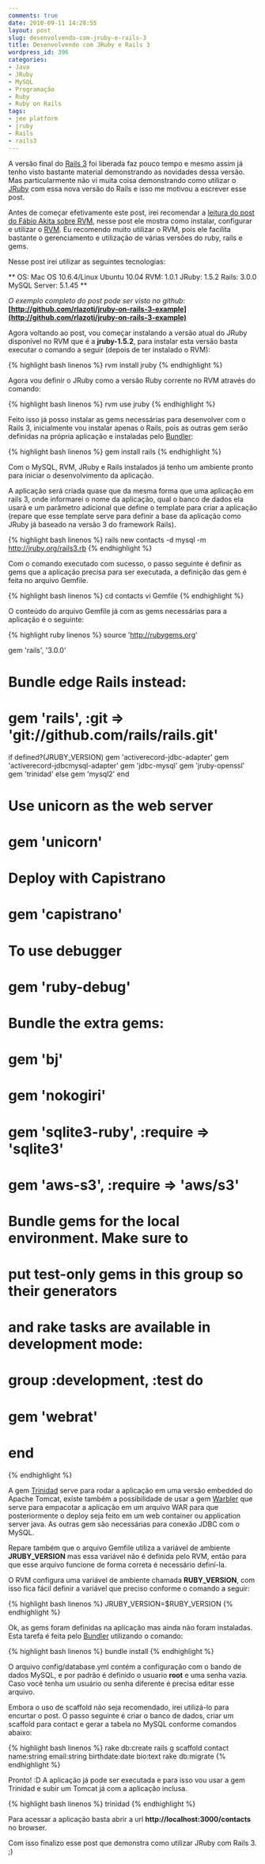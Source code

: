 ```yaml
---
comments: true
date: 2010-09-11 14:28:55
layout: post
slug: desenvolvendo-com-jruby-e-rails-3
title: Desenvolvendo com JRuby e Rails 3
wordpress_id: 396
categories:
- Java
- JRuby
- MySQL
- Programação
- Ruby
- Ruby on Rails
tags:
- jee platform
- jruby
- Rails
- rails3
---
```


A versão final do [Rails 3](http://rubyonrails.org/) foi liberada faz pouco tempo e mesmo assim já tenho visto bastante material demonstrando as novidades dessa versão. Mas particularmente não vi muita coisa demonstrando como utilizar o [JRuby](http://jruby.org/) com essa nova versão do Rails e isso me motivou a escrever esse post.

Antes de começar efetivamente este post, irei recomendar a [leitura do post do Fábio Akita sobre RVM](http://akitaonrails.com/2010/01/01/limpando-meu-ambiente-de-desenvolvimento), nesse post ele mostra como instalar, configurar e utilizar o [RVM](http://rvm.beginrescueend.com/). Eu recomendo muito utilizar o RVM, pois ele facilita bastante o gerenciamento e utilização de várias versões do ruby, rails e gems.

Nesse post irei utilizar as seguintes tecnologias:

**
OS: Mac OS 10.6.4/Linux Ubuntu 10.04
RVM: 1.0.1
JRuby: 1.5.2
Rails: 3.0.0
MySQL Server: 5.1.45
**

_O exemplo completo do post pode ser visto no github:_ **[http://github.com/rlazoti/jruby-on-rails-3-example](http://github.com/rlazoti/jruby-on-rails-3-example)**

Agora voltando ao post, vou começar instalando a versão atual do JRuby disponível no RVM que é a **jruby-1.5.2**, para instalar esta versão basta executar o comando a seguir (depois de ter instalado o RVM):

{% highlight bash linenos %}
rvm install jruby
{% endhighlight %}

Agora vou definir o JRuby como a versão Ruby corrente no RVM através do comando:

{% highlight bash linenos %}
rvm use jruby
{% endhighlight %}

Feito isso já posso instalar as gems necessárias para desenvolver com o Rails 3, inicialmente vou instalar apenas o Rails, pois as outras gem serão definidas na própria aplicação e instaladas pelo [Bundler](http://gembundler.com/):

{% highlight bash linenos %}
gem install rails
{% endhighlight %}

Com o MySQL, RVM, JRuby e Rails instalados já tenho um ambiente pronto para iniciar o desenvolvimento da aplicação.

A aplicação será criada quase que da mesma forma que uma aplicação em rails 3, onde informarei o nome da aplicação, qual o banco de dados ela usará e um parâmetro adicional que define o template para criar a aplicação (repare que esse template serve para definir a base da aplicação como JRuby já baseado na versão 3 do framework Rails).

{% highlight bash linenos %}
rails new contacts -d mysql -m http://jruby.org/rails3.rb
{% endhighlight %}

Com o comando executado com sucesso, o passo seguinte é definir as gems que a aplicação precisa para ser executada, a definição das gem é feita no arquivo Gemfile.

{% highlight bash linenos %}
cd contacts
vi Gemfile
{% endhighlight %}

O conteúdo do arquivo Gemfile já com as gems necessárias para a aplicação é o seguinte:

{% highlight ruby linenos %}
source 'http://rubygems.org'

gem 'rails', '3.0.0'

# Bundle edge Rails instead:
# gem 'rails', :git => 'git://github.com/rails/rails.git'

if defined?(JRUBY_VERSION)
  gem 'activerecord-jdbc-adapter'
  gem 'activerecord-jdbcmysql-adapter'
  gem 'jdbc-mysql'
  gem 'jruby-openssl'
  gem 'trinidad'
else
  gem 'mysql2'
end

# Use unicorn as the web server
# gem 'unicorn'

# Deploy with Capistrano
# gem 'capistrano'

# To use debugger
# gem 'ruby-debug'

# Bundle the extra gems:
# gem 'bj'
# gem 'nokogiri'
# gem 'sqlite3-ruby', :require => 'sqlite3'
# gem 'aws-s3', :require => 'aws/s3'

# Bundle gems for the local environment. Make sure to
# put test-only gems in this group so their generators
# and rake tasks are available in development mode:
# group :development, :test do
#   gem 'webrat'
# end
{% endhighlight %}

A gem [Trinidad](http://github.com/calavera/trinidad) serve para rodar a aplicação em uma versão embedded do Apache Tomcat, existe também a possibilidade de usar a gem [Warbler](http://github.com/nicksieger/warbler) que serve para empacotar a aplicação em um arquivo WAR para que posteriormente o deploy seja feito em um web container ou application server java. As outras gem são necessárias para conexão JDBC com o MySQL.

Repare também que o arquivo Gemfile utiliza a variável de ambiente **JRUBY_VERSION** mas essa variável não é definida pelo RVM, então para que esse arquivo funcione de forma correta é necessário definí-la.

O RVM configura uma variável de ambiente chamada **RUBY_VERSION**, com isso fica fácil definir a variável que preciso conforme o comando a seguir:

{% highlight bash linenos %}
JRUBY_VERSION=$RUBY_VERSION
{% endhighlight %}

Ok, as gems foram definidas na aplicação mas ainda não foram instaladas. Esta tarefa é feita pelo [Bundler](http://gembundler.com/) utilizando o comando:

{% highlight bash linenos %}
bundle install
{% endhighlight %}

O arquivo config/database.yml contém a configuração com o bando de dados MySQL, e por padrão é definido o usuario **root** e uma senha vazia. Caso você tenha um usuário ou senha diferente é precisa editar esse arquivo.

Embora o uso de scaffold não seja recomendado, irei utilizá-lo para encurtar o post.
O passo seguinte é criar o banco de dados, criar um scaffold para contact e gerar a tabela no MySQL conforme comandos abaixo:

{% highlight bash linenos %}
rake db:create
rails g scaffold contact name:string email:string birthdate:date bio:text
rake db:migrate
{% endhighlight %}

Pronto! :D
A aplicação já pode ser executada e para isso vou usar a gem Trinidad e subir um Tomcat já com a aplicação inclusa.

{% highlight bash linenos %}
trinidad
{% endhighlight %}

Para acessar a aplicação basta abrir a url **http://localhost:3000/contacts** no browser.

Com isso finalizo esse post que demonstra como utilizar JRuby com Rails 3. ;)


